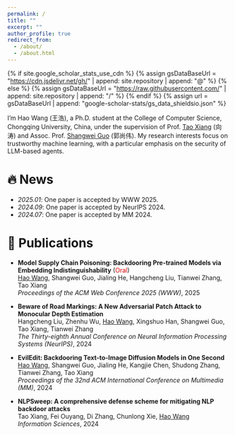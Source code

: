 ```yaml
---
permalink: /
title: ""
excerpt: ""
author_profile: true
redirect_from: 
  - /about/
  - /about.html
---
```


{% if site.google_scholar_stats_use_cdn %}
{% assign gsDataBaseUrl = "https://cdn.jsdelivr.net/gh/" | append: site.repository | append: "@" %}
{% else %}
{% assign gsDataBaseUrl = "https://raw.githubusercontent.com/" | append: site.repository | append: "/" %}
{% endif %}
{% assign url = gsDataBaseUrl | append: "google-scholar-stats/gs_data_shieldsio.json" %}

<span class='anchor' id='about-me'></span>

I’m Hao Wang (王浩), a Ph.D. student at the College of Computer Science, Chongqing University, China, under the supervision of Prof. [Tao Xiang](https://faculty.cqu.edu.cn/txiang/zh_CN/index.htm) (向涛) and Assoc. Prof. [Shangwei Guo](https://guoshangwei.github.io/) (郭尚伟). My research interests focus on trustworthy machine learning, with a particular emphasis on the security of LLM-based agents.

# 🔥 News

- *2025.01*: One paper is accepted by WWW 2025.
- *2024.09*: One paper is accepted by NeurIPS 2024.
- *2024.07*: One paper is accepted by MM 2024.

# 📝 Publications 

- **Model Supply Chain Poisoning: Backdooring Pre-trained Models via Embedding Indistinguishability** (<font color="#dd0000">Oral</font>) [<i class="fas fa-fw fa-link"></i>](https://arxiv.org/abs/2401.15883) [<i class="fab fa-fw fa-github"></i>](https://github.com/haowang02/TransTroj)   
<u>Hao Wang</u>, Shangwei Guo, Jialing He, Hangcheng Liu, Tianwei Zhang, Tao Xiang    
*Proceedings of the ACM Web Conference 2025 (WWW)*, 2025

- **Beware of Road Markings: A New Adversarial Patch Attack to Monocular Depth Estimation** [<i class="fas fa-fw fa-link"></i>](https://proceedings.neurips.cc/paper_files/paper/2024/file/7d26958422928e08465d5dd6cf0cb4cb-Paper-Conference.pdf) [<i class="fab fa-fw fa-github"></i>](https://github.com/a-c-a-c/AdvRM)   
Hangcheng Liu, Zhenhu Wu, <u>Hao Wang</u>, Xingshuo Han, Shangwei Guo, Tao Xiang, Tianwei Zhang    
*The Thirty-eighth Annual Conference on Neural Information Processing Systems (NeurIPS)*, 2024

- **EvilEdit: Backdooring Text-to-Image Diffusion Models in One Second** [<i class="fas fa-fw fa-link"></i>](https://dl.acm.org/doi/10.1145/3664647.3680689) [<i class="fab fa-fw fa-github"></i>](https://github.com/haowang02/EvilEdit)   
<u>Hao Wang</u>, Shangwei Guo, Jialing He, Kangjie Chen, Shudong Zhang, Tianwei Zhang, Tao Xiang    
*Proceedings of the 32nd ACM International Conference on Multimedia (MM)*, 2024

- **NLPSweep: A comprehensive defense scheme for mitigating NLP backdoor attacks** [<i class="fas fa-fw fa-link"></i>](https://www.sciencedirect.com/science/article/abs/pii/S0020025524000896)    
Tao Xiang, Fei Ouyang, Di Zhang, Chunlong Xie, <u>Hao Wang</u>    
*Information Sciences*, 2024
